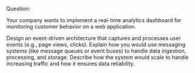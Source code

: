 Question:

Your company wants to implement a real-time analytics dashboard for monitoring customer behavior on a web application.

Design an event-driven architecture that captures and processes user events (e.g., page views, clicks).
Explain how you would use messaging systems (like message queues or event buses) to handle data ingestion, processing, and storage.
Describe how the system would scale to handle increasing traffic and how it ensures data reliability.
